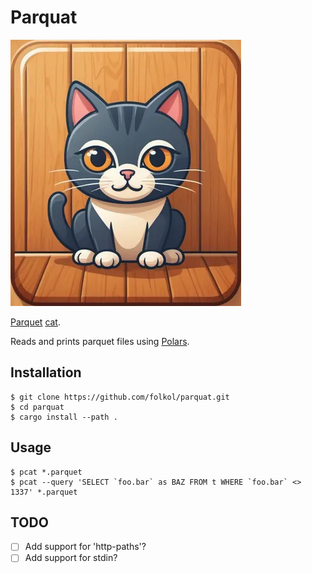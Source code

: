 # Parquat

![parquat icon, a cat sitting on a parquet floor](parquat.png)

[Parquet](https://parquet.apache.org) [cat](https://pubs.opengroup.org/onlinepubs/9699919799/utilities/cat.html).

Reads and prints parquet files using [Polars](https://docs.rs/polars/latest/polars/).

## Installation

```
$ git clone https://github.com/folkol/parquat.git
$ cd parquat
$ cargo install --path .
```

## Usage

```
$ pcat *.parquet
$ pcat --query 'SELECT `foo.bar` as BAZ FROM t WHERE `foo.bar` <> 1337' *.parquet
```

## TODO

- [ ] Add support for 'http-paths'?
- [ ] Add support for stdin?
